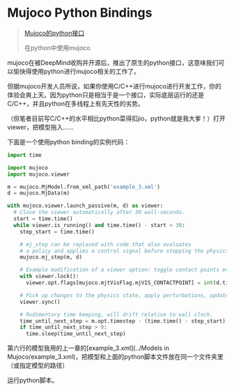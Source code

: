 # Mujoco Python Bindings

> [Mujoco的python接口](https://mujoco.readthedocs.io/en/stable/python.html)
>
> 在python中使用mujoco



mujoco在被DeepMind收购并开源后，推出了原生的python接口，这意味我们可以愉快得使用python进行mujoco相关的工作了。

但据mujoco开发人员所说，如果你使用C/C++进行mujoco进行开发工作，你的体验会爽上天。因为python只是相当于是一个接口，实际底层运行的还是C/C++，并且python在多线程上有先天性的劣势。

（但笔者目前写C/C++的水平相比python菜得扣jio，python就是我大爹！）打开viewer，把模型拖入......



下面是一个使用python binding的实例代码：

```python
import time

import mujoco
import mujoco.viewer

m = mujoco.MjModel.from_xml_path('example_3.xml')
d = mujoco.MjData(m)

with mujoco.viewer.launch_passive(m, d) as viewer:
  # Close the viewer automatically after 30 wall-seconds.
  start = time.time()
  while viewer.is_running() and time.time() - start < 30:
    step_start = time.time()

    # mj_step can be replaced with code that also evaluates
    # a policy and applies a control signal before stepping the physics.
    mujoco.mj_step(m, d)

    # Example modification of a viewer option: toggle contact points every two seconds.
    with viewer.lock():
      viewer.opt.flags[mujoco.mjtVisFlag.mjVIS_CONTACTPOINT] = int(d.time % 2)

    # Pick up changes to the physics state, apply perturbations, update options from GUI.
    viewer.sync()

    # Rudimentary time keeping, will drift relative to wall clock.
    time_until_next_step = m.opt.timestep - (time.time() - step_start)
    if time_until_next_step > 0:
      time.sleep(time_until_next_step)
```

第六行的模型我用的上一章的[example_3.xml](../Models in Mujoco/example_3.xml)，把模型和上面的python脚本文件放在同一个文件夹里（或指定模型的路径）



运行python脚本。